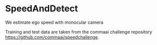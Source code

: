 # SpeedAndDetect
We estimate ego speed with monocular camera

Training and test data are taken from the commaai challenge repository https://github.com/commaai/speedchallenge.
